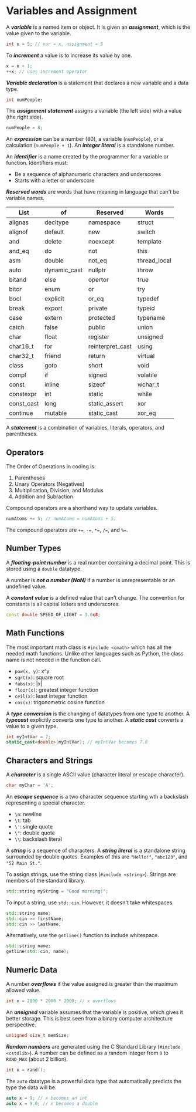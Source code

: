 # Variables and Assignment
A ***variable*** is a named item or object.  It is given an ***assignment***, which is the value given to the variable.
```c++
int x = 5; // var = x, assignment = 5
```

To ***increment*** a value is to increase its value by one.
```c++
x = x + 1;
++x; // uses increment operator
```

***Variable declaration*** is a statement that declares a new variable and a data type.
```c++
int numPeople;
```

The ***assignment statement*** assigns a variable (the left side) with a value (the right side).
```c++
numPeople = 8;
```

An ***expression*** can be a number ($80$), a variable (`numPeople`), or a calculation (`numPeople + 1`).  An ***integer literal*** is a standalone number.

An ***identifier*** is a name created by the programmer for a variable or function.  Identifiers must:

- Be a sequence of alphanumeric characters and underscores
- Starts with a letter or underscore

***Reserved words*** are words that have meaning in language that can't be variable names.

| List | of | Reserved | Words |
|------|----|----------|-------|
| alignas | decltype | namespace | struct |
| alignof | default | new | switch |
| and | delete | noexcept | template |
| and_eq | do | not | this |
| asm | double | not_eq | thread_local |
| auto | dynamic_cast | nullptr | throw |
| bitand | else | opertor | true |
| bitor | enum | or | try |
| bool | explicit | or_eq | typedef |
| break | export | private | typeid |
| case | extern | protected | typename |
| catch | false | public | union |
| char | float | register | unsigned |
| char16_t | for | reinterpret_cast | using |
| char32_t | friend | return | virtual |
| class | goto | short | void |
| compl | if | signed | volatile |
| const | inline | sizeof | wchar_t |
| constexpr | int | static | while |
| const_cast | long | static_assert | xor |
| continue | mutable | static_cast | xor_eq |

A ***statement*** is a combination of variables, literals, operators, and parentheses.

## Operators
The Order of Operations in coding is:
1. Parentheses
2. Unary Operators (Negatives)
3. Multiplication, Division, and Modulus
4. Addition and Subraction

Compound operators are a shorthand way to update variables.
```c++
numAtoms += 5; // numAtoms = numAtoms + 5;
```
The compound operators are `+=`, `-=`, `*=`, `/=`, and `%=`.

## Number Types
A ***floating-point number*** is a real number containing a decimal point.  This is stored using a `double` datatype.

A number is ***not a number (NaN)*** if a number is unrepresentable or an undefined value.

A ***constant value*** is a defined value that can't change.  The convention for constants is all capital letters and underscores.
```c++
const double SPEED_OF_LIGHT = 3.0c8;
```

## Math Functions
The most important math class is `#include <cmath>` which has all the needed math functions.  Unlike other languages such as Python, the class name is not needed in the function call.

- `pow(x, y)`: x^y
- `sqrt(x)`: square root
- `fabs(x)`: |x|
- `floor(x)`: greatest integer function
- `ceil(x)`: least integer function
- `cos(x)`: trigonometric cosine function

A ***type conversion*** is the changing of datatypes from one type to another.  A ***typecast*** explicitly converts one type to another.  A ***static cast*** converts a value to a given type.
```c++
int myIntVar = 7;
static_cast<double>(myIntVar); // myIntVar becomes 7.0
```

## Characters and Strings
A ***character*** is a single ASCII value (character literal or escape character).
```c++
char myChar = 'A';
```

An ***escape sequence*** is a two character sequence starting wth a backslash representing a special character.
- `\n`: newline
- `\t`: tab
- `\'`: single quote
- `\"`: double quote
- `\\`: backslash literal

A ***string*** is a sequence of characters.  A ***string literal*** is a standalone string surrounded by double quotes.  Examples of this are `"Hello!"`, `"abc123"`, and `"52 Main St."`.

To assign strings, use the string class (`#include <string>`).  Strings are members of the standard library.
```c++
std::string myString = "Good morning!";
```

To input a string, use `std::cin`.  However, it doesn't take whitespaces.
```c++
std::string name;
std::cin >> firstName;
std::cin >> lastName;
```

Alternatively, use the `getline()` function to include whitespace.
```c++
std::string name;
getline(std::cin, name);
```

## Numeric Data
A number ***overflows*** if the value assigned is greater than the maximum allowed value.
```c++
int x = 2000 * 2000 * 2000; // x overflows
```

An ***unsigned*** variable assumes that the variable is positive, which gives it better storage.  This is best seen from a binary computer architecture perspective.
```c++
unsigned size_t memSize;
```

***Random numbers*** are generated using the C Standard Library (`#include <cstdlib>`).  A number can be defined as a random integer from `0` to `RAND_MAX` (about 2 billion).
```c++
int x = rand();
```

The `auto` datatype is a powerful data type that automatically predicts the type the data will be.
```c++
auto x = 9; // x becomes an int
auto x = 9.0; // x becomes a double
```